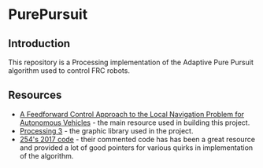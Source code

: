 # PurePursuit

## Introduction
This repository is a Processing implementation of the Adaptive Pure Pursuit algorithm used to control FRC robots.

## Resources
* [A Feedforward Control Approach to the Local Navigation Problem for Autonomous Vehicles](https://www.ri.cmu.edu/pub_files/pub1/kelly_alonzo_1994_4/kelly_alonzo_1994_4.pdf) - the main resource used in building this project.
* [Processing 3](https://processing.org/download/) - the graphic library used in the project.
* [254's 2017 code](https://github.com/Team254/FRC-2017-Public) - their commented code has has been a great resource and provided a lot of good pointers for various quirks in implementation of the algorithm.